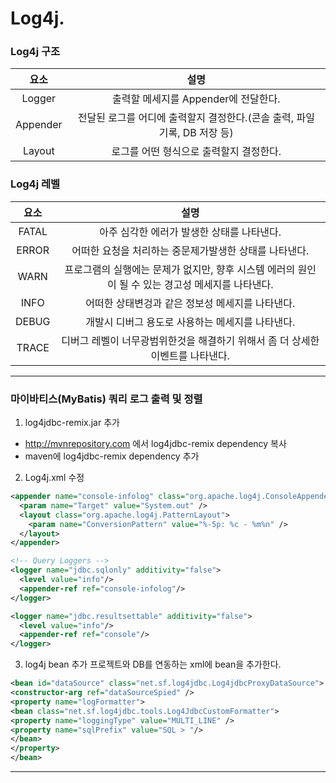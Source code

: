 # Log4j. 

### Log4j 구조
|  <center>요소</center> |  <center>설명</center> |
|:--------|:--------:|
|<center>Logger</center>|<center>출력할 메세지를 Appender에 전달한다.</center>|
|<center>Appender</center>|<center>전달된 로그를 어디에 출력할지 결정한다.(콘솔 출력, 파일 기록, DB 저장 등)</center>|
|<center>Layout</center>|<center>로그를 어떤 형식으로 출력할지 결정한다.</center>|

### Log4j 레벨
|  <center>요소</center> |  <center>설명</center> |
|:--------|:--------:|
|<center>FATAL</center>|<center>아주 심각한 에러가 발생한 상태를 나타낸다.</center>|
|<center>ERROR</center>|<center>어떠한 요청을 처리하는 중문제가발생한 상태를 나타낸다.</center>|
|<center>WARN</center>|<center>프로그램의 실행에는 문제가 없지만, 향후 시스템 에러의 원인이 될 수 있는 경고성 메세지를 나타낸다.</center>|
|<center>INFO</center>|<center>어떠한 상태변겅과 같은 정보성 메세지를 나타낸다.</center>|
|<center>DEBUG</center>|<center>개발시 디버그 용도로 사용하는 메세지를 나타낸다.</center>|
|<center>TRACE</center>|<center>디버그 레벨이 너무광범위한것을 해결하기 위해서 좀 더 상세한 이벤트를 나타낸다.</center>|
---

### 마이바티스(MyBatis) 쿼리 로그 출력 및 정렬
1. log4jdbc-remix.jar 추가
  - http://mvnrepository.com 에서 log4jdbc-remix dependency 복사
  - maven에 log4jdbc-remix dependency 추가
2. Log4j.xml 수정
```xml
<appender name="console-infolog" class="org.apache.log4j.ConsoleAppender">
  <param name="Target" value="System.out" />
  <layout class="org.apache.log4j.PatternLayout">
    <param name="ConversionPattern" value="%-5p: %c - %m%n" />
  </layout>
</appender>

<!-- Query Loggers -->
<logger name="jdbc.sqlonly" additivity="false">
  <level value="info"/>
  <appender-ref ref="console-infolog"/>
</logger>

<logger name="jdbc.resultsettable" additivity="false">
  <level value="info"/>
  <appender-ref ref="console"/>
</logger>
```

3. log4j bean 추가
프로젝트와 DB를 연동하는 xml에 bean을 추가한다.
```xml
<bean id="dataSource" class="net.sf.log4jdbc.Log4jdbcProxyDataSource">
<constructor-arg ref="dataSourceSpied" />
<property name="logFormatter">
<bean class="net.sf.log4jdbc.tools.Log4JdbcCustomFormatter">
<property name="loggingType" value="MULTI_LINE" />
<property name="sqlPrefix" value="SQL > "/>
</bean>
</property>
</bean>
```
---